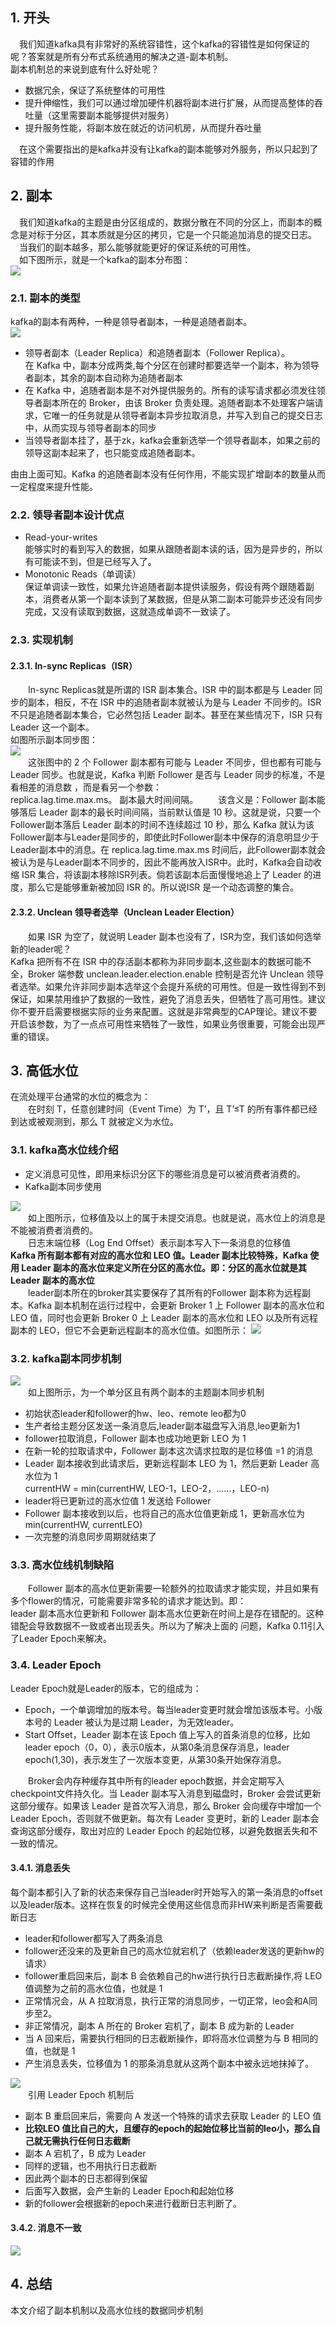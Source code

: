 ## 1. 开头  
　我们知道kafka具有非常好的系统容错性，这个kafka的容错性是如何保证的呢？答案就是所有分布式系统通用的解决之道-副本机制。  
副本机制总的来说到底有什么好处呢？ 

* 数据冗余，保证了系统整体的可用性
* 提升伸缩性，我们可以通过增加硬件机器将副本进行扩展，从而提高整体的吞吐量（这里需要副本能够提供对服务）
* 提升服务性能，将副本放在就近的访问机房，从而提升吞吐量

　在这个需要指出的是kafka并没有让kafka的副本能够对外服务，所以只起到了容错的作用

## 2. 副本
　我们知道kafka的主题是由分区组成的，数据分散在不同的分区上，而副本的概念是对标于分区，其本质就是分区的拷贝，它是一个只能追加消息的提交日志。  
　当我们的副本越多，那么能够就能更好的保证系统的可用性。  
　如下图所示，就是一个kafka的副本分布图：  
![](kafka的容错性.png)  
### 2.1. 副本的类型
kafka的副本有两种，一种是领导者副本，一种是追随者副本。  
![](副本角色.png)  
* 领导者副本（Leader Replica）和追随者副本（Follower Replica）。  
  在 Kafka 中，副本分成两类,每个分区在创建时都要选举一个副本，称为领导者副本，其余的副本自动称为追随者副本
* 在 Kafka 中，追随者副本是不对外提供服务的。所有的读写请求都必须发往领导者副本所在的 Broker，由该 Broker 负责处理。追随者副本不处理客户端请求，它唯一的任务就是从领导者副本异步拉取消息，并写入到自己的提交日志中，从而实现与领导者副本的同步
* 当领导者副本挂了，基于zk，kafka会重新选举一个领导者副本，如果之前的领导这副本起来了，也只能变成追随者副本。

由由上面可知。Kafka 的追随者副本没有任何作用，不能实现扩增副本的数量从而一定程度来提升性能。

### 2.2. 领导者副本设计优点
* Read-your-writes  
能够实时的看到写入的数据，如果从跟随者副本读的话，因为是异步的，所以有可能读不到，但是已经写入了。
* Monotonic Reads（单调读）  
保证单调读一致性，如果允许追随者副本提供读服务，假设有两个跟随着副本，消费者从第一个副本读到了某数据，但是从第二副本可能异步还没有同步完成，又没有读取到数据，这就造成单调不一致读了。  
### 2.3. 实现机制  
#### 2.3.1. In-sync Replicas（ISR）   
 &emsp;&emsp;In-sync Replicas就是所谓的 ISR 副本集合。ISR 中的副本都是与 Leader 同步的副本，相反，不在 ISR 中的追随者副本就被认为是与 Leader 不同步的。ISR 不只是追随者副本集合，它必然包括 Leader 副本。甚至在某些情况下，ISR 只有 Leader 这一个副本。  
 如图所示副本同步图：  
 ![](leader副本和更随着副本.png)  
&emsp;&emsp;这张图中的 2 个 Follower 副本都有可能与 Leader 不同步，但也都有可能与 Leader 同步。也就是说，Kafka 判断 Follower 是否与 Leader 同步的标准，不是看相差的消息数 ，而是看另一个参数：  
replica.lag.time.max.ms。 副本最大时间间隔。
&emsp;&emsp;该含义是：Follower 副本能够落后 Leader 副本的最长时间间隔，当前默认值是 10 秒。这就是说，只要一个Follower副本落后 Leader 副本的时间不连续超过 10 秒，那么 Kafka 就认为该Follower副本与Leader是同步的，即使此时Follower副本中保存的消息明显少于Leader副本中的消息。在 replica.lag.time.max.ms 时间后，此Follower副本就会被认为是与Leader副本不同步的，因此不能再放入ISR中。此时，Kafka会自动收缩 ISR 集合，将该副本移除ISR列表。倘若该副本后面慢慢地追上了 Leader 的进度，那么它是能够重新被加回 ISR 的。所以说ISR 是一个动态调整的集合。

#### 2.3.2. Unclean 领导者选举（Unclean Leader Election）
&emsp;&emsp;如果 ISR 为空了，就说明 Leader 副本也没有了，ISR为空，我们该如何选举新的leader呢？  
Kafka 把所有不在 ISR 中的存活副本都称为非同步副本,这些副本的数据可能不全，Broker 端参数 unclean.leader.election.enable 控制是否允许 Unclean 领导者选举。如果允许非同步副本选举这个会提升系统的可用性。但是一致性得到不到保证，如果禁用维护了数据的一致性，避免了消息丢失，但牺牲了高可用性。建议你不要开启需要根据实际的业务来配置。这就是非常典型的CAP理论。建议不要开启该参数，为了一点点可用性来牺牲了一致性，如果业务很重要，可能会出现严重的错误。
## 3. 高低水位
在流处理平台通常的水位的概念为：  
&emsp;&emsp;在时刻 T，任意创建时间（Event Time）为 T’，且 T’≤T 的所有事件都已经到达或被观测到，那么 T 就被定义为水位。  
### 3.1. kafka高水位线介绍
* 定义消息可见性，即用来标识分区下的哪些消息是可以被消费者消费的。
* Kafka副本同步使用

![](kafka的高水位线.png)    
&emsp;&emsp;如上图所示，位移值及以上的属于未提交消息。也就是说，高水位上的消息是不能被消费者消费的。  
&emsp;&emsp;日志末端位移（Log End Offset）表示副本写入下一条消息的位移值 
<br>
**Kafka 所有副本都有对应的高水位和 LEO 值。Leader 副本比较特殊，Kafka 使用 Leader 副本的高水位来定义所在分区的高水位。即：分区的高水位就是其 Leader 副本的高水位**  
&emsp;&emsp;leader副本所在的broker其实要保存了其所有的Follower 副本称为远程副本。Kafka 副本机制在运行过程中，会更新 Broker 1 上 Follower 副本的高水位和 LEO 值，同时也会更新 Broker 0 上 Leader 副本的高水位和 LEO 以及所有远程副本的 LEO，但它不会更新远程副本的高水位值。如图所示：
![](远程副本.png)

### 3.2. kafka副本同步机制
![](hw副本同步机制.png)  
&emsp;&emsp;如上图所示，为一个单分区且有两个副本的主题副本同步机制
* 初始状态leader和follower的hw、leo、remote leo都为0
* 生产者给主题分区发送一条消息后,leader副本磁盘写入消息,leo更新为1
* follower拉取消息，Follower 副本也成功地更新 LEO 为 1
* 在新一轮的拉取请求中，Follower 副本这次请求拉取的是位移值 =1 的消息
* Leader 副本接收到此请求后，更新远程副本 LEO 为 1，然后更新 Leader 高水位为 1  
  currentHW = min(currentHW, LEO-1，LEO-2，……，LEO-n)
* leader将已更新过的高水位值 1 发送给 Follower
* Follower 副本接收到以后，也将自己的高水位值更新成 1，更新高水位为 min(currentHW, currentLEO)
* 一次完整的消息同步周期就结束了  
  
### 3.3. 高水位线机制缺陷
&emsp;&emsp;Follower 副本的高水位更新需要一轮额外的拉取请求才能实现，并且如果有多个flower的情况，可能需要非常多轮的请求才能达到。即：  
leader 副本高水位更新和 Follower 副本高水位更新在时间上是存在错配的。这种错配会导致数据不一致或者出现丢失。所以为了解决上面的
问题，Kafka 0.11引入了Leader Epoch来解决。
### 3.4. Leader Epoch
Leader Epoch就是Leader的版本，它的组成为：
* Epoch，一个单调增加的版本号。每当leader变更时就会增加该版本号。小版本号的 Leader 被认为是过期 Leader，为无效leader。
* Start Offset，Leader 副本在该 Epoch 值上写入的首条消息的位移，比如leader epoch（0，0），表示0版本，从第0条消息保存消息，leader epoch(1,30)，表示发生了一次版本变更，从第30条开始保存消息。  

&emsp;&emsp;Broker会内存种缓存其中所有的leader epoch数据，并会定期写入checkpoint文件持久化。当 Leader 副本写入消息到磁盘时，Broker 会尝试更新这部分缓存。如果该 Leader 是首次写入消息，那么 Broker 会向缓存中增加一个Leader Epoch，否则就不做更新。每次有 Leader 变更时，新的 Leader 副本会查询这部分缓存，取出对应的 Leader Epoch 的起始位移，以避免数据丢失和不一致的情况。  
#### 3.4.1. 消息丢失
每个副本都引入了新的状态来保存自己当leader时开始写入的第一条消息的offset以及leader版本。这样在恢复的时候完全使用这些信息而非HW来判断是否需要截断日志  
* leader和follower都写入了两条消息
* follower还没来的及更新自己的高水位就宕机了（依赖leader发送的更新hw的请求）
* follower重启回来后，副本 B 会依赖自己的hw进行执行日志截断操作,将 LEO 值调整为之前的高水位值，也就是 1
* 正常情况会，从 A 拉取消息，执行正常的消息同步，一切正常，leo会和A同步至2。
* 非正常情况，副本 A 所在的 Broker 宕机了，副本 B 成为新的 Leader
* 当 A 回来后，需要执行相同的日志截断操作，即将高水位调整为与 B 相同的值，也就是 1
* 产生消息丢失，位移值为 1 的那条消息就从这两个副本中被永远地抹掉了。  
  
![](epoch机制.png)  
&emsp;&emsp;引用 Leader Epoch 机制后  
* 副本 B 重启回来后，需要向 A 发送一个特殊的请求去获取 Leader 的 LEO 值
* **比较LEO 值比自己的大，且缓存的epoch的起始位移比当前的leo小，那么自己就无需执行任何日志截断**
* 副本 A 宕机了，B 成为 Leader
* 同样的逻辑，也不用执行日志截断
* 因此两个副本的日志都得到保留
* 后面写入数据，会产生新的 Leader Epoch和起始位移
* 新的follower会根据新的epoch来进行截断日志判断了。
#### 3.4.2. 消息不一致  
![](epoch机制避免不一致.png)


## 4. 总结  
本文介绍了副本机制以及高水位线的数据同步机制
